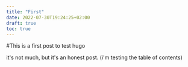 ```yaml
---
title: "First"
date: 2022-07-30T19:24:25+02:00
draft: true
toc: true
---
```


#This is a first post to test hugo

it's not much, but it's an honest post.
(i'm testing the table of contents)